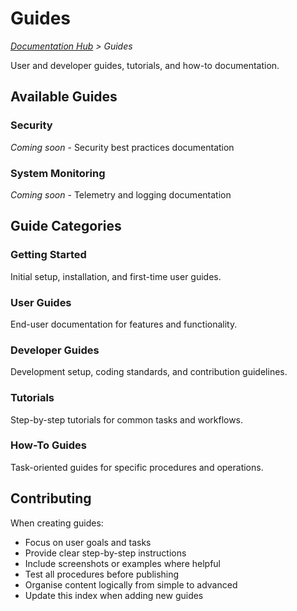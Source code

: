 # Guides

*[Documentation Hub](../README.md) > Guides*

User and developer guides, tutorials, and how-to documentation.

## Available Guides

### Security
*Coming soon* - Security best practices documentation

### System Monitoring
*Coming soon* - Telemetry and logging documentation

## Guide Categories

### Getting Started
Initial setup, installation, and first-time user guides.

### User Guides
End-user documentation for features and functionality.

### Developer Guides
Development setup, coding standards, and contribution guidelines.

### Tutorials
Step-by-step tutorials for common tasks and workflows.

### How-To Guides
Task-oriented guides for specific procedures and operations.

## Contributing

When creating guides:

- Focus on user goals and tasks
- Provide clear step-by-step instructions
- Include screenshots or examples where helpful
- Test all procedures before publishing
- Organise content logically from simple to advanced
- Update this index when adding new guides